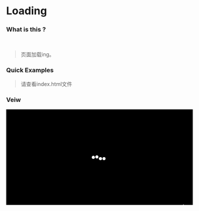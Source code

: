 # Loading

### What is this ?
 
>页面加载ing。

### Quick Examples

>请查看index.html文件

### Veiw

<img src="./img/loading.gif" alt="loading"></img>
